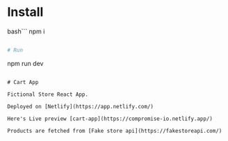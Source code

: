 # Install
bash```
npm i
```bash

# Run
```
npm run dev
```

# Cart App 

Fictional Store React App. 

Deployed on [Netlify](https://app.netlify.com/)

Here's Live preview [cart-app](https://compromise-io.netlify.app/)

Products are fetched from [Fake store api](https://fakestoreapi.com/)





